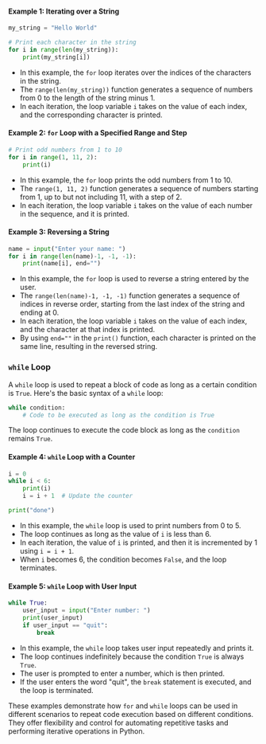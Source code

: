 #### Example 1: Iterating over a String

```python
my_string = "Hello World"

# Print each character in the string
for i in range(len(my_string)):
    print(my_string[i])
```

- In this example, the `for` loop iterates over the indices of the characters in the string.
- The `range(len(my_string))` function generates a sequence of numbers from 0 to the length of the string minus 1.
- In each iteration, the loop variable `i` takes on the value of each index, and the corresponding character is printed.

#### Example 2: `for` Loop with a Specified Range and Step

```python
# Print odd numbers from 1 to 10
for i in range(1, 11, 2):
    print(i)
```

- In this example, the `for` loop prints the odd numbers from 1 to 10.
- The `range(1, 11, 2)` function generates a sequence of numbers starting from 1, up to but not including 11, with a step of 2.
- In each iteration, the loop variable `i` takes on the value of each number in the sequence, and it is printed.

#### Example 3: Reversing a String

```python
name = input("Enter your name: ")
for i in range(len(name)-1, -1, -1):
    print(name[i], end="")
```

- In this example, the `for` loop is used to reverse a string entered by the user.
- The `range(len(name)-1, -1, -1)` function generates a sequence of indices in reverse order, starting from the last index of the string and ending at 0.
- In each iteration, the loop variable `i` takes on the value of each index, and the character at that index is printed.
- By using `end=""` in the `print()` function, each character is printed on the same line, resulting in the reversed string.

### `while` Loop

A `while` loop is used to repeat a block of code as long as a certain condition is `True`. Here's the basic syntax of a `while` loop:

```python
while condition:
    # Code to be executed as long as the condition is True
```

The loop continues to execute the code block as long as the `condition` remains `True`.

#### Example 4: `while` Loop with a Counter

```python
i = 0
while i < 6:
    print(i)
    i = i + 1  # Update the counter

print("done")
```

- In this example, the `while` loop is used to print numbers from 0 to 5.
- The loop continues as long as the value of `i` is less than 6.
- In each iteration, the value of `i` is printed, and then it is incremented by 1 using `i = i + 1`.
- When `i` becomes 6, the condition becomes `False`, and the loop terminates.

#### Example 5: `while` Loop with User Input

```python
while True:
    user_input = input("Enter number: ")
    print(user_input)
    if user_input == "quit":
        break
```

- In this example, the `while` loop takes user input repeatedly and prints it.
- The loop continues indefinitely because the condition `True` is always `True`.
- The user is prompted to enter a number, which is then printed.
- If the user enters the word "quit", the `break` statement is executed, and the loop is terminated.

These examples demonstrate how `for` and `while` loops can be used in different scenarios to repeat code execution based on different conditions. They offer flexibility and control for automating repetitive tasks and performing iterative operations in Python.
